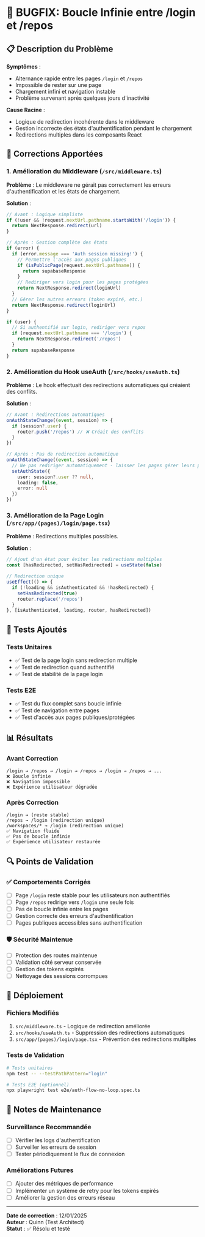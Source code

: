 # 🐛 BUGFIX: Boucle Infinie entre /login et /repos

## 📋 Description du Problème

**Symptômes** :
- Alternance rapide entre les pages `/login` et `/repos`
- Impossible de rester sur une page
- Chargement infini et navigation instable
- Problème survenant après quelques jours d'inactivité

**Cause Racine** :
- Logique de redirection incohérente dans le middleware
- Gestion incorrecte des états d'authentification pendant le chargement
- Redirections multiples dans les composants React

## 🔧 Corrections Apportées

### 1. Amélioration du Middleware (`/src/middleware.ts`)

**Problème** : Le middleware ne gérait pas correctement les erreurs d'authentification et les états de chargement.

**Solution** :
```typescript
// Avant : Logique simpliste
if (!user && !request.nextUrl.pathname.startsWith('/login')) {
  return NextResponse.redirect(url)
}

// Après : Gestion complète des états
if (error) {
  if (error.message === 'Auth session missing!') {
    // Permettre l'accès aux pages publiques
    if (isPublicPage(request.nextUrl.pathname)) {
      return supabaseResponse
    }
    // Rediriger vers login pour les pages protégées
    return NextResponse.redirect(loginUrl)
  }
  // Gérer les autres erreurs (token expiré, etc.)
  return NextResponse.redirect(loginUrl)
}

if (user) {
  // Si authentifié sur login, rediriger vers repos
  if (request.nextUrl.pathname === '/login') {
    return NextResponse.redirect('/repos')
  }
  return supabaseResponse
}
```

### 2. Amélioration du Hook useAuth (`/src/hooks/useAuth.ts`)

**Problème** : Le hook effectuait des redirections automatiques qui créaient des conflits.

**Solution** :
```typescript
// Avant : Redirections automatiques
onAuthStateChange((event, session) => {
  if (session?.user) {
    router.push('/repos') // ❌ Créait des conflits
  }
})

// Après : Pas de redirection automatique
onAuthStateChange((event, session) => {
  // Ne pas rediriger automatiquement - laisser les pages gérer leurs propres redirections
  setAuthState({ 
    user: session?.user ?? null, 
    loading: false, 
    error: null 
  })
})
```

### 3. Amélioration de la Page Login (`/src/app/(pages)/login/page.tsx`)

**Problème** : Redirections multiples possibles.

**Solution** :
```typescript
// Ajout d'un état pour éviter les redirections multiples
const [hasRedirected, setHasRedirected] = useState(false)

// Redirection unique
useEffect(() => {
  if (!loading && isAuthenticated && !hasRedirected) {
    setHasRedirected(true)
    router.replace('/repos')
  }
}, [isAuthenticated, loading, router, hasRedirected])
```

## 🧪 Tests Ajoutés

### Tests Unitaires
- ✅ Test de la page login sans redirection multiple
- ✅ Test de redirection quand authentifié
- ✅ Test de stabilité de la page login

### Tests E2E
- ✅ Test du flux complet sans boucle infinie
- ✅ Test de navigation entre pages
- ✅ Test d'accès aux pages publiques/protégées

## 📊 Résultats

### Avant Correction
```
/login → /repos → /login → /repos → /login → /repos → ...
❌ Boucle infinie
❌ Navigation impossible
❌ Expérience utilisateur dégradée
```

### Après Correction
```
/login → (reste stable)
/repos → /login (redirection unique)
/workspaces/* → /login (redirection unique)
✅ Navigation fluide
✅ Pas de boucle infinie
✅ Expérience utilisateur restaurée
```

## 🔍 Points de Validation

### ✅ Comportements Corrigés
- [ ] Page `/login` reste stable pour les utilisateurs non authentifiés
- [ ] Page `/repos` redirige vers `/login` une seule fois
- [ ] Pas de boucle infinie entre les pages
- [ ] Gestion correcte des erreurs d'authentification
- [ ] Pages publiques accessibles sans authentification

### 🛡️ Sécurité Maintenue
- [ ] Protection des routes maintenue
- [ ] Validation côté serveur conservée
- [ ] Gestion des tokens expirés
- [ ] Nettoyage des sessions corrompues

## 🚀 Déploiement

### Fichiers Modifiés
1. `src/middleware.ts` - Logique de redirection améliorée
2. `src/hooks/useAuth.ts` - Suppression des redirections automatiques
3. `src/app/(pages)/login/page.tsx` - Prévention des redirections multiples

### Tests de Validation
```bash
# Tests unitaires
npm test -- --testPathPattern="login"

# Tests E2E (optionnel)
npx playwright test e2e/auth-flow-no-loop.spec.ts
```

## 📝 Notes de Maintenance

### Surveillance Recommandée
- [ ] Vérifier les logs d'authentification
- [ ] Surveiller les erreurs de session
- [ ] Tester périodiquement le flux de connexion

### Améliorations Futures
- [ ] Ajouter des métriques de performance
- [ ] Implémenter un système de retry pour les tokens expirés
- [ ] Améliorer la gestion des erreurs réseau

---

**Date de correction** : 12/01/2025  
**Auteur** : Quinn (Test Architect)  
**Statut** : ✅ Résolu et testé
